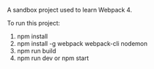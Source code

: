 A sandbox project used to learn Webpack 4.

To run this project:

1) npm install
2) npm install -g webpack webpack-cli nodemon
3) npm run build
4) npm run dev or npm start
